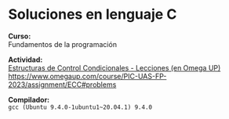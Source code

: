 # Soluciones en lenguaje C

**Curso:**\
Fundamentos de la programación

**Actividad:**\
[Estructuras de Control Condicionales - Lecciones (en Omega UP)](https://www.omegaup.com/course/PIC-UAS-FP-2023/assignment/ECC#problems)\
<https://www.omegaup.com/course/PIC-UAS-FP-2023/assignment/ECC#problems>

**Compilador:**\
`gcc (Ubuntu 9.4.0-1ubuntu1~20.04.1) 9.4.0`
